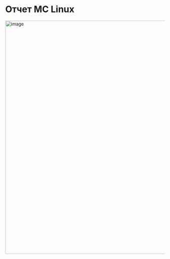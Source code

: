 # Отчет MC Linux

<img width="738" alt="image" src="https://github.com/akreminsky/python/assets/146972211/2b95c5b8-f3a7-4748-930c-2bdf7bcf2c0a">

